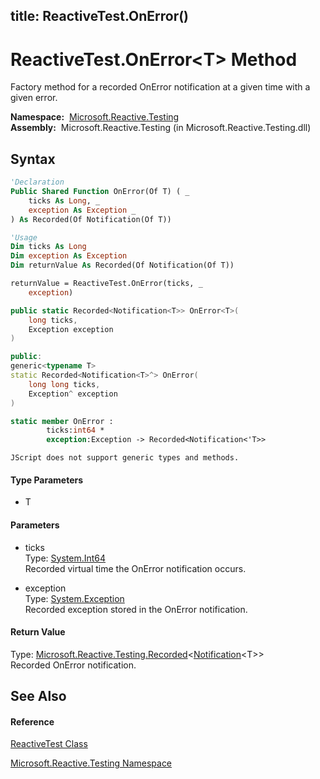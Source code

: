 title: ReactiveTest.OnError<T>()
---
# ReactiveTest.OnError\<T\> Method

Factory method for a recorded OnError notification at a given time with a given error.

**Namespace:**  [Microsoft.Reactive.Testing](Microsoft.Reactive.Testing/Microsoft.Reactive.Testing)  
**Assembly:**  Microsoft.Reactive.Testing (in Microsoft.Reactive.Testing.dll)

## Syntax

```vb
'Declaration
Public Shared Function OnError(Of T) ( _
    ticks As Long, _
    exception As Exception _
) As Recorded(Of Notification(Of T))
```

```vb
'Usage
Dim ticks As Long
Dim exception As Exception
Dim returnValue As Recorded(Of Notification(Of T))

returnValue = ReactiveTest.OnError(ticks, _
    exception)
```

```csharp
public static Recorded<Notification<T>> OnError<T>(
    long ticks,
    Exception exception
)
```

```c++
public:
generic<typename T>
static Recorded<Notification<T>^> OnError(
    long long ticks, 
    Exception^ exception
)
```

```fsharp
static member OnError : 
        ticks:int64 * 
        exception:Exception -> Recorded<Notification<'T>> 
```

```jscript
JScript does not support generic types and methods.
```

#### Type Parameters

- T

#### Parameters

- ticks  
  Type: [System.Int64](https://msdn.microsoft.com/en-us/library/6yy583ek)  
  Recorded virtual time the OnError notification occurs.

- exception  
  Type: [System.Exception](https://msdn.microsoft.com/en-us/library/c18k6c59)  
  Recorded exception stored in the OnError notification.

#### Return Value

Type: [Microsoft.Reactive.Testing.Recorded](Recorded/Recorded(T))\<[Notification](Notification/Notification(T))\<T\>\>  
Recorded OnError notification.

## See Also

#### Reference

[ReactiveTest Class](ReactiveTest/ReactiveTest)

[Microsoft.Reactive.Testing Namespace](Microsoft.Reactive.Testing/Microsoft.Reactive.Testing)

